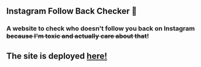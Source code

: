
## Instagram Follow Back Checker 👀

### A website to check who doesn't follow you back on Instagram ~~because I'm toxic and actually care about that~~!

## The site is deployed [here!](rmanhar.pythonanywhere.com)
